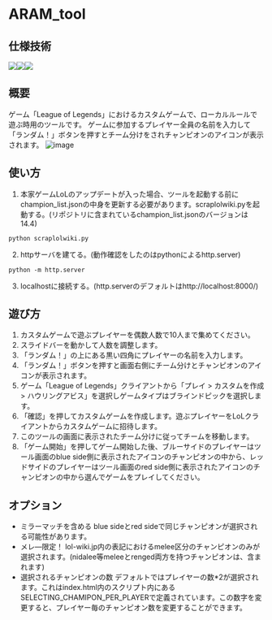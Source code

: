 # ARAM_tool
## 仕様技術
<img src="https://img.shields.io/badge/-Javascript-000000.svg?logo=javascript&style=for-the-badge"><img src="https://img.shields.io/badge/-Jquery-0769AD.svg?logo=jquery&style=for-the-badge"><img src="https://img.shields.io/badge/-Python-ffff00.svg?logo=python&style=for-the-badge">
## 概要
ゲーム「League of Legends」におけるカスタムゲームで、ローカルルールで遊ぶ時用のツールです。
ゲームに参加するプレイヤー全員の名前を入力して「ランダム！」ボタンを押すとチーム分けをされチャンピオンのアイコンが表示されます。
![image](https://github.com/Shouta-Yokoyama/ARAM_tool/assets/107053299/023a597c-93f7-4c54-9ad7-f5b52f7160f7)
## 使い方
1. 本家ゲームLoLのアップデートが入った場合、ツールを起動する前にchampion_list.jsonの中身を更新する必要があります。scraplolwiki.pyを起動する。(リポジトリに含まれているchampion_list.jsonのバージョンは14.4)
```
python scraplolwiki.py
```
2. httpサーバを建てる。(動作確認をしたのはpythonによるhttp.server)
```windows console
python -m http.server
```
3. localhostに接続する。(http.serverのデフォルトはhttp://localhost:8000/)
## 遊び方
1. カスタムゲームで遊ぶプレイヤーを偶数人数で10人まで集めてください。
2. スライドバーを動かして人数を調整します。
3. 「ランダム！」の上にある黒い四角にプレイヤーの名前を入力します。
4. 「ランダム！」ボタンを押すと画面右側にチーム分けとチャンピオンのアイコンが表示されます。
5. ゲーム「League of Legends」クライアントから「プレイ > カスタムを作成 > ハウリングアビス」を選択しゲームタイプはブラインドピックを選択します。
6. 「確認」を押してカスタムゲームを作成します。遊ぶプレイヤーをLoLクライアントからカスタムゲームに招待します。
7. このツールの画面に表示されたチーム分けに従ってチームを移動します。
8. 「ゲーム開始」を押してゲーム開始した後、ブルーサイドのプレイヤーはツール画面のblue side側に表示されたアイコンのチャンピオンの中から、レッドサイドのプレイヤーはツール画面のred side側に表示されたアイコンのチャンピオンの中から選んでゲームをプレイしてください。
## オプション
- ミラーマッチを含める
  blue sideとred sideで同じチャンピオンが選択される可能性があります。
- メレ―限定！
  lol-wiki.jp内の表記におけるmelee区分のチャンピオンのみが選択されます。(nidalee等meleeとrenged両方を持つチャンピオンは、含まれます)
- 選択されるチャンピオンの数
  デフォルトではプレイヤーの数*2が選択されます。これはindex.html内のスクリプト内にあるSELECTING_CHAMIPON_PER_PLAYERで定義されています。この数字を変更すると、プレイヤー毎のチャンピオン数を変更することができます。
